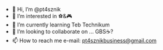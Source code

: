 - 👋 Hi, I’m @pt4sznik
- 👀 I’m interested in ⚽&🎮
- 🌱 I’m currently learning Teb Technikum
- 💞️ I’m looking to collaborate on ... GBS☕?
- 📫 How to reach me e-mail: pt4sznikbusiness@gmail.com

<!---
pt4sznik/pt4sznik is a ✨ special ✨ repository because its `README.md` (this file) appears on your GitHub profile.
You can click the Preview link to take a look at your changes.
--->
